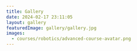 ```yaml
---
title: Gallery
date: 2024-02-17 23:11:05
layout: gallery
featuredImage: gallery/gallery.jpg
images: 
  - courses/robotics/advanced-course-avatar.png
---
```

